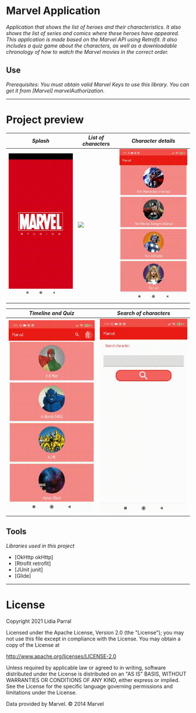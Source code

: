 # Marvel Application
_Application that shows the list of heroes and their characteristics. It also shows the list of series and comics where these heroes have appeared. This application is made based on the Marvel API using Retrofit._
_It also includes a quiz game about the characters, as well as a downloadable chronology of how to watch the Marvel movies in the correct order._
 
 ## Use
 _Prerequisites: You must obtain valid Marvel Keys to use this library. You can get it from [Marvel] marvelAuthorization._
 

 -------------------------------------------------------------------------------------------------------------------------------------------------------------------------------

 # Project preview
 
 *Splash* | *List of characters* | *Character details* |
  ------- | -------------------- |  ------------------ |
![](img/splash_marvel.gif) | ![](img/list_personajes.gif) | ![](img/details_personaje.gif)
 
  *Timeline and Quiz* | *Search of characters* |
  ------------------- | ---------------------- |
![](img/tabLayout_quiz.gif) | ![](img/search_personaje.gif)

 
 ## Tools
 _Libraries used in this project_
 
* [OkHttp okHttp]
* [Rtrofit retrofit]
* [JUnit junit]
* [Glide]


 
 -------------------------------------------------------------------------------------------------------------------------------------------------------------------------------
 # License
 
Copyright 2021 Lidia Parral

Licensed under the Apache License, Version 2.0 (the "License");
you may not use this file except in compliance with the License.
You may obtain a copy of the License at

   http://www.apache.org/licenses/LICENSE-2.0

Unless required by applicable law or agreed to in writing, software
distributed under the License is distributed on an "AS IS" BASIS,
WITHOUT WARRANTIES OR CONDITIONS OF ANY KIND, either express or implied.
See the License for the specific language governing permissions and
limitations under the License.


Data provided by Marvel. © 2014 Marvel
